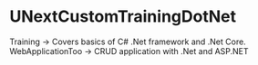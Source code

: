 # UNextCustomTrainingDotNet

Training -> Covers basics of C# .Net framework and .Net Core.
WebApplicationToo -> CRUD application with .Net and ASP.NET
